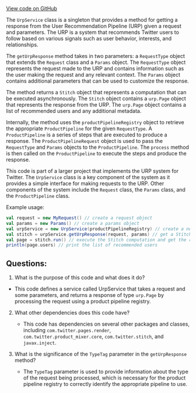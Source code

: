[View code on GitHub](https://github.com/misbahsy/the-algorithm/product-mixer/core/src/main/scala/com/twitter/product_mixer/core/service/urp/UrpService.scala)

The `UrpService` class is a singleton that provides a method for getting a response from the User Recommendation Pipeline (URP) given a request and parameters. The URP is a system that recommends Twitter users to follow based on various signals such as user behavior, interests, and relationships. 

The `getUrpResponse` method takes in two parameters: a `RequestType` object that extends the `Request` class and a `Params` object. The `RequestType` object represents the request made to the URP and contains information such as the user making the request and any relevant context. The `Params` object contains additional parameters that can be used to customize the response.

The method returns a `Stitch` object that represents a computation that can be executed asynchronously. The `Stitch` object contains a `urp.Page` object that represents the response from the URP. The `urp.Page` object contains a list of recommended users and any additional metadata.

Internally, the method uses the `productPipelineRegistry` object to retrieve the appropriate `ProductPipeline` for the given `RequestType`. A `ProductPipeline` is a series of steps that are executed to produce a response. The `ProductPipelineRequest` object is used to pass the `RequestType` and `Params` objects to the `ProductPipeline`. The `process` method is then called on the `ProductPipeline` to execute the steps and produce the response.

This code is part of a larger project that implements the URP system for Twitter. The `UrpService` class is a key component of the system as it provides a simple interface for making requests to the URP. Other components of the system include the `Request` class, the `Params` class, and the `ProductPipeline` class. 

Example usage:

```scala
val request = new MyRequest() // create a request object
val params = new Params() // create a params object
val urpService = new UrpService(productPipelineRegistry) // create a new UrpService object
val stitch = urpService.getUrpResponse(request, params) // get a Stitch object for the request
val page = stitch.run() // execute the Stitch computation and get the response
println(page.users) // print the list of recommended users
```
## Questions: 
 1. What is the purpose of this code and what does it do?
   - This code defines a service called UrpService that takes a request and some parameters, and returns a response of type `urp.Page` by processing the request using a product pipeline registry.

2. What other dependencies does this code have?
   - This code has dependencies on several other packages and classes, including `com.twitter.pages.render`, `com.twitter.product_mixer.core`, `com.twitter.stitch`, and `javax.inject`.

3. What is the significance of the `TypeTag` parameter in the `getUrpResponse` method?
   - The `TypeTag` parameter is used to provide information about the type of the request being processed, which is necessary for the product pipeline registry to correctly identify the appropriate pipeline to use.